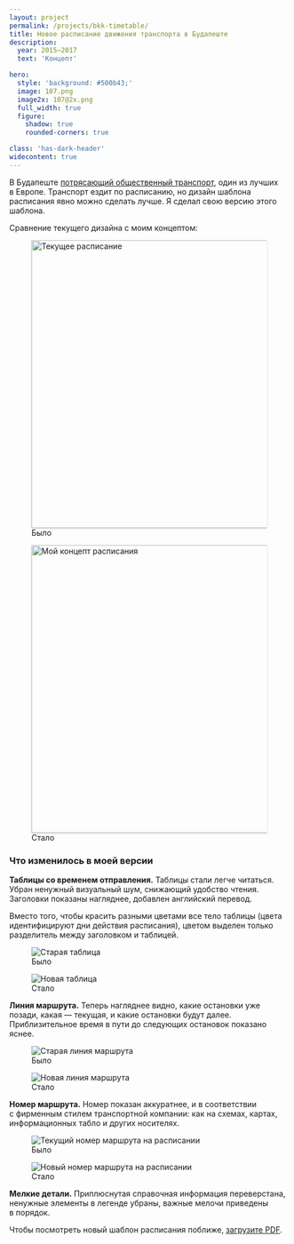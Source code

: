 ```yaml
---
layout: project
permalink: /projects/bkk-timetable/
title: Новое расписание движения транспорта в Будапеште
description:
  year: 2015–2017
  text: 'Концепт'

hero:
  style: 'background: #500b43;'
  image: 107.png
  image2x: 107@2x.png
  full_width: true
  figure:
    shadow: true
    rounded-corners: true

class: 'has-dark-header'
widecontent: true
---
```


<p class="lead">В Будапеште <a href="/blog/transport-in-budapest/">потрясающий общественный транспорт</a>, один из лучших в Европе. Транспорт ездит по расписанию, но дизайн шаблона расписания явно можно сделать лучше. Я сделал свою версию этого шаблона.</p>

Сравнение текущего дизайна с моим концептом:

<!-- <figure>
  <img src="/i/projects/bkk-timetable/before.png" style="box-shadow: 0 1px 3px #ccc;" alt="Текущее расписание">
</figure> -->

<div class="two-columns">
  <figure class="two-columns__item">
    <img src="/i/projects/bkk-timetable/before_small.jpg" srcset="/i/projects/bkk-timetable/before_small@2x.jpg 2x" style="box-shadow: 0 1px 3px #ccc; width: 518px; height: auto;" alt="Текущее расписание">
    <figcaption>
      Было
    </figcaption>
  </figure>

  <figure class="two-columns__item">
    <img src="/i/projects/bkk-timetable/107_small.png" srcset="/i/projects/bkk-timetable/107_small@2x.png 2x" style="box-shadow: 0 1px 3px #ccc; width: 518px; height: auto;" alt="Мой концепт расписания">
    <figcaption>
      Стало
    </figcaption>
  </figure>
</div>

### Что изменилось в моей версии

**Таблицы со временем отправления.** Таблицы стали легче читаться. Убран ненужный визуальный шум, снижающий удобство чтения. Заголовки показаны нагляднее, добавлен английский перевод.

Вместо того, чтобы красить разными цветами все тело таблицы (цвета идентифицируют дни действия расписания), цветом выделен только разделитель между заголовком и таблицей.

<div class="two-columns not-that-wide">
  <figure class="two-columns__item">
    <img src="/i/projects/bkk-timetable/table-before.jpg" style="border-radius: 0;" alt="Старая таблица">
    <figcaption>
      Было
    </figcaption>
  </figure>

  <figure class="two-columns__item">
    <img src="/i/projects/bkk-timetable/table-after.png" alt="Новая таблица">
    <figcaption>
      Стало
    </figcaption>
  </figure>
</div>

**Линия маршрута.** Теперь нагляднее видно, какие остановки уже позади, какая — текущая, и какие остановки будут далее. Приблизительное время в пути до следующих остановок показано яснее.

<!-- Также, несмотря на то, что названия остановок все еще показаны по диагонали, читать их стало легче. -->

<div class="two-columns not-that-wide">
  <figure class="two-columns__item">
    <img src="/i/projects/bkk-timetable/route-before.png" alt="Старая линия маршрута">
    <figcaption>
      Было
    </figcaption>
  </figure>

  <figure class="two-columns__item">
    <img src="/i/projects/bkk-timetable/route-after.png" alt="Новая линия маршрута">
    <figcaption>
      Стало
    </figcaption>
  </figure>
</div>

**Номер маршрута.** Номер показан аккуратнее, и в соответствии с фирменным стилем транспортной компании: как на схемах, картах, информационных табло и других носителях.

<div class="two-columns not-that-wide">
  <figure class="two-columns__item">
    <img src="/i/projects/bkk-timetable/number-before.png" alt="Текущий номер маршрута на расписании">
    <figcaption>
      Было
    </figcaption>
  </figure>

  <figure class="two-columns__item">
    <img src="/i/projects/bkk-timetable/number-after.png" alt="Новый номер маршрута на расписании">
    <figcaption>
      Стало
    </figcaption>
  </figure>
</div>

<!-- Логотип? -->

**Мелкие детали.** Приплюснутая справочная информация переверстана, ненужные элементы в легенде убраны, важные мелочи приведены в порядок.

<!-- <figure>
  <img src="/i/projects/bkk-timetable/poor-footer.png">
</figure> -->

<!-- Бонус-трек: **Логотип.** Исправлены некрасивые скругления логотипа, изменен шрифт.

<div class="two-columns not-that-wide">
  <figure class="two-columns__item">
    <img src="/i/projects/bkk-timetable/logo-before.png" alt="Текущий логотип BKK">
    <figcaption>
      Было
    </figcaption>
  </figure>

  <figure class="two-columns__item">
    <img src="/i/projects/bkk-timetable/logo-after.png" alt="Концепт обновления логотипа BKK">
    <figcaption>
      Стало
    </figcaption>
  </figure>
</div> -->

<!-- * * * -->

Чтобы посмотреть новый шаблон расписания поближе, <a href="/i/projects/bkk-timetable/107.pdf">загрузите PDF</a>.
